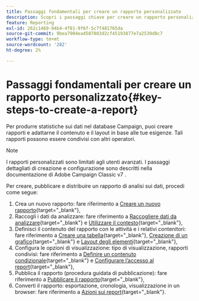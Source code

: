 ```yaml
---
title: Passaggi fondamentali per creare un rapporto personalizzato
description: Scopri i passaggi chiave per creare un rapporto personalizzato
feature: Reporting
exl-id: 262c1469-94b4-4f81-9f6f-5c7f481765da
source-git-commit: 9bea7904ea4507083d2cf45193877e7a2539d0c7
workflow-type: tm+mt
source-wordcount: '282'
ht-degree: 2%

---
```


# Passaggi fondamentali per creare un rapporto personalizzato{#key-steps-to-create-a-report}

Per produrre statistiche sui dati nel database Campaign, puoi creare rapporti e adattarne il contenuto e il layout in base alle tue esigenze. Tali rapporti possono essere condivisi con altri operatori.

>[!NOTE]
>
>I rapporti personalizzati sono limitati agli utenti avanzati. I passaggi dettagliati di creazione e configurazione sono descritti nella documentazione di Adobe Campaign Classic v7 .

Per creare, pubblicare e distribuire un rapporto di analisi sui dati, procedi come segue:

1. Crea un nuovo rapporto: fare riferimento a [Creare un nuovo rapporto](https://experienceleague.adobe.com/docs/campaign-classic/using/reporting/creating-new-reports/creating-a-new-report.html){target=&quot;_blank&quot;},
1. Raccogli i dati da analizzare: fare riferimento a [Raccogliere dati da analizzare](https://experienceleague.adobe.com/docs/campaign-classic/using/reporting/creating-new-reports/collecting-data-to-analyze.html){target=&quot;_blank&quot;} e [Utilizzare il contesto](https://experienceleague.adobe.com/docs/campaign-classic/using/reporting/creating-new-reports/collecting-data-to-analyze.html){target=&quot;_blank&quot;},
1. Definisci il contenuto del rapporto con le attività e i relativi contenitori: fare riferimento a [Creare una tabella](https://experienceleague.adobe.com/docs/campaign-classic/using/reporting/creating-new-reports/creating-a-table.html){target=&quot;_blank&quot;}, [Creazione di un grafico](https://experienceleague.adobe.com/docs/campaign-classic/using/reporting/creating-new-reports/creating-a-chart.html){target=&quot;_blank&quot;} e [Layout degli elementi](https://experienceleague.adobe.com/docs/campaign-classic/using/reporting/creating-new-reports/element-layout.html){target=&quot;_blank&quot;},
1. Configura le opzioni di visualizzazione: tipo di visualizzazione, rapporti condivisi: fare riferimento a [Definire un contenuto condizionale](https://experienceleague.adobe.com/docs/campaign-classic/using/reporting/creating-new-reports/defining-a-conditional-content.html){target=&quot;_blank&quot;} e [Configurare l’accesso al report](https://experienceleague.adobe.com/docs/campaign-classic/using/reporting/creating-new-reports/configuring-access-to-the-report.html){target=&quot;_blank&quot;},
1. Pubblica il rapporto (procedura guidata di pubblicazione): fare riferimento a [Pubblicare il rapporto](https://experienceleague.adobe.com/docs/campaign-classic/using/reporting/creating-new-reports/configuring-access-to-the-report.html#publishing-the-report){target=&quot;_blank&quot;},
1. Converti il rapporto: esportazione, cronologia, visualizzazione in un browser: fare riferimento a [Azioni sui report](https://experienceleague.adobe.com/docs/campaign-classic/using/reporting/creating-new-reports/actions-on-reports.html){target=&quot;_blank&quot;}.
